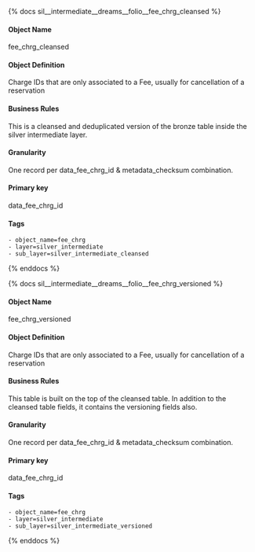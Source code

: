 {% docs sil__intermediate__dreams__folio__fee_chrg_cleansed %}

#### Object Name
fee_chrg_cleansed

#### Object Definition
Charge IDs that are only associated to a Fee, usually for cancellation of a reservation

#### Business Rules
This is a cleansed and deduplicated version of the bronze table inside the silver intermediate layer.

#### Granularity
One record per data_fee_chrg_id & metadata_checksum combination.

#### Primary key
data_fee_chrg_id

#### Tags
    - object_name=fee_chrg
    - layer=silver_intermediate
    - sub_layer=silver_intermediate_cleansed

{% enddocs %}

{% docs sil__intermediate__dreams__folio__fee_chrg_versioned %}

#### Object Name
fee_chrg_versioned

#### Object Definition
Charge IDs that are only associated to a Fee, usually for cancellation of a reservation

#### Business Rules
This table is built on the top of the cleansed table. In addition to the cleansed table fields, it contains the versioning fields also.

#### Granularity
One record per data_fee_chrg_id & metadata_checksum combination.

#### Primary key
data_fee_chrg_id

#### Tags
    - object_name=fee_chrg
    - layer=silver_intermediate
    - sub_layer=silver_intermediate_versioned

{% enddocs %}